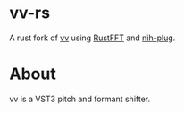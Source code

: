 # vv-rs
A rust fork of [vv](https://github.com/ejmahler/RustFFT) using [RustFFT](https://github.com/ejmahler/RustFFT) and [nih-plug](https://github.com/robbert-vdh/nih-plug).

# About
vv is a VST3 pitch and formant shifter. 